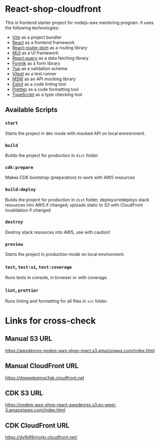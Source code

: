 # React-shop-cloudfront

This is frontend starter project for nodejs-aws mentoring program. It uses the following technologies:

- [Vite](https://vitejs.dev/) as a project bundler
- [React](https://beta.reactjs.org/) as a frontend framework
- [React-router-dom](https://reactrouterdotcom.fly.dev/) as a routing library
- [MUI](https://mui.com/) as a UI framework
- [React-query](https://react-query-v3.tanstack.com/) as a data fetching library
- [Formik](https://formik.org/) as a form library
- [Yup](https://github.com/jquense/yup) as a validation schema
- [Vitest](https://vitest.dev/) as a test runner
- [MSW](https://mswjs.io/) as an API mocking library
- [Eslint](https://eslint.org/) as a code linting tool
- [Prettier](https://prettier.io/) as a code formatting tool
- [TypeScript](https://www.typescriptlang.org/) as a type checking tool

## Available Scripts

### `start`

Starts the project in dev mode with mocked API on local environment.

### `build`

Builds the project for production in `dist` folder.

### `cdk:prepare`

Makes CDK bootstrap (preparation) to work with AWS resources

### `build:deploy`

Builds the project for production in `dist` folder, deploys/redeploys stack resources into AWS if changed, uploads static to S3 with CloudFront invalidation if changed

### `destroy`

Destroy stack resources into AWS, use with caution!

### `preview`

Starts the project in production mode on local environment.

### `test`, `test:ui`, `test:coverage`

Runs tests in console, in browser or with coverage.

### `lint`, `prettier`

Runs linting and formatting for all files in `src` folder.

# Links for cross-check

## Manual S3 URL
https://awsdevrss-nodejs-aws-shop-react.s3.amazonaws.com/index.html

## Manual CloudFront URL
https://dgqwekqmxp3gk.cloudfront.net

## CDK S3 URL
https://nodejs-aws-shop-react-awsdevrss.s3.eu-west-3.amazonaws.com/index.html

## CDK CloudFront URL
https://dyfk99rjrorkr.cloudfront.net/
